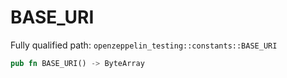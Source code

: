 # BASE_URI

Fully qualified path: `openzeppelin_testing::constants::BASE_URI`

```rust
pub fn BASE_URI() -> ByteArray
```

